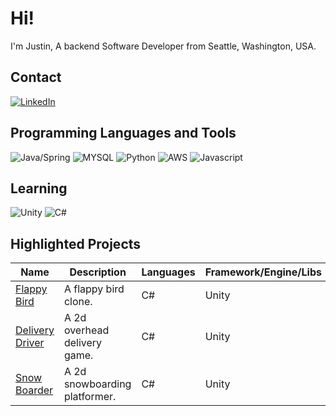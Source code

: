# Hi!
I'm Justin, A backend Software Developer from Seattle, Washington, USA.

## Contact
[![LinkedIn](https://img.shields.io/badge/LinkedIn-0077B5?style=for-the-badge&logo=linkedin&logoColor=white)](https://www.linkedin.com/in/justindstein/)

## Programming Languages and Tools
![Java/Spring](https://img.shields.io/badge/Java/Spring-white?style=for-the-badge&logo=spring&logoColor=6DB33F)
![MYSQL](https://img.shields.io/badge/mysql-4479A1?style=for-the-badge&logo=mysql&logoColor=white)
![Python](https://img.shields.io/badge/python-3776AB?style=for-the-badge&logo=python&logoColor=white)
![AWS](https://img.shields.io/badge/aws-white?style=for-the-badge&logo=amazonaws&logoColor=orange)
![Javascript](https://img.shields.io/badge/JavaScript-323330?style=for-the-badge&logo=javascript&logoColor=F7DF1E)
  
## Learning
![Unity](https://img.shields.io/badge/Unity-100000?style=for-the-badge&logo=unity&logoColor=white)
![C#](https://img.shields.io/badge/C%23-239120?style=for-the-badge&logo=c-sharp&logoColor=white)

## Highlighted Projects
|Name | Description | Languages | Framework/Engine/Libs |
|------|-------|------| ----- |
| [Flappy Bird](https://github.com/justindstein/flappy-bird) | A flappy bird clone. | C# | Unity 
| [Delivery Driver](https://github.com/justindstein/delivery-driver) | A 2d overhead delivery game. | C# | Unity |
| [Snow Boarder](https://github.com/justindstein/snow-boarder) | A 2d snowboarding platformer. | C# | Unity |
